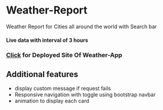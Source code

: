 # Weather-Report

Weather Report for Cities all around the world with Search bar

#### Live data with interval of 3 hours

### [Click](https://weathertech-forecast-8.netlify.app/) for Deployed Site Of Weather-App

## Additional features
- display custom message if request fails
- Responsive navigation with toggle using bootstrap navbar 
- animation to display each card
